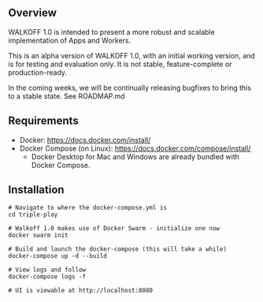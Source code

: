 ## Overview

WALKOFF 1.0 is intended to present a more robust and scalable implementation of Apps and Workers.

This is an alpha version of WALKOFF 1.0, with an initial working version, and is for testing and evaluation only. It is not stable, feature-complete or production-ready.

In the coming weeks, we will be continually releasing bugfixes to bring this to a stable state. See ROADMAP.md

## Requirements

* Docker: https://docs.docker.com/install/
* Docker Compose (on Linux): https://docs.docker.com/compose/install/
    * Docker Desktop for Mac and Windows are already bundled with Docker Compose.
    

## Installation

```
# Navigate to where the docker-compose.yml is
cd triple-play

# Walkoff 1.0 makes use of Docker Swarm - initialize one now
docker swarm init

# Build and launch the docker-compose (this will take a while)
docker-compose up -d --build

# View logs and follow
docker-compose logs -f

# UI is viewable at http://localhost:8080
```
